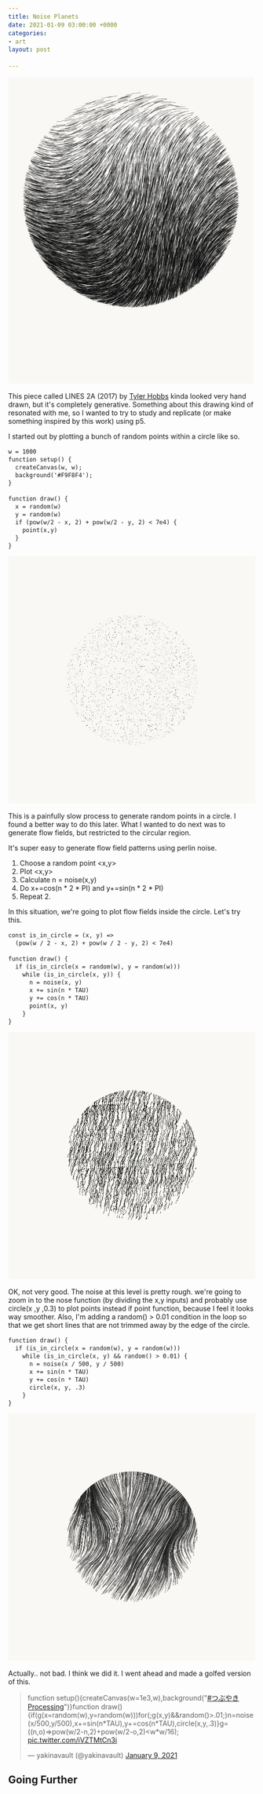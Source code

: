 ```yaml
---
title: Noise Planets
date: 2021-01-09 03:00:00 +0000
categories:
- art
layout: post

---
```

![](/uploads/erporydxmaarwcd.png)

This piece called LINES 2A (2017) by [Tyler Hobbs](https://twitter.com/tylerxhobbs) kinda looked very hand drawn, but it's completely generative. Something about this drawing kind of resonated with me, so I wanted to try to study and replicate (or make something inspired by this work) using p5.

I started out by plotting a bunch of random points within a circle like so.

    w = 1000
    function setup() {
      createCanvas(w, w);
      background('#F9F8F4');
    }
    
    function draw() {
      x = random(w)
      y = random(w)
      if (pow(w/2 - x, 2) + pow(w/2 - y, 2) < 7e4) {
        point(x,y)
      }
    }

![](/uploads/download-25.png)

This is a painfully slow process to generate random points in a circle. I found a better way to do this later. What I wanted to do next was to generate flow fields, but restricted to the circular region.

It's super easy to generate flow field patterns using perlin noise.

1. Choose a random point <x,y>
2. Plot <x,y>
3. Calculate n = noise(x,y)
4. Do x+=cos(n * 2 * PI) and y+=sin(n * 2 * PI)
5. Repeat 2.

In this situation, we're going to plot flow fields inside the circle. Let's try this.

    const is_in_circle = (x, y) => 
      (pow(w / 2 - x, 2) + pow(w / 2 - y, 2) < 7e4)
    
    function draw() {
      if (is_in_circle(x = random(w), y = random(w)))
        while (is_in_circle(x, y)) {
          n = noise(x, y)
          x += sin(n * TAU)
          y += cos(n * TAU)
          point(x, y)
        }
    }

![](/uploads/download-28.png)

OK, not very good. The noise at this level is pretty rough. we're going to zoom in to the nose function (by dividing the x,y inputs) and probably use circle(x ,y ,0.3) to plot points instead if point function, because I feel it looks way smoother. Also, I'm adding a random() > 0.01 condition in the loop so that we get short lines that are not trimmed away by the edge of the circle.

    function draw() {
      if (is_in_circle(x = random(w), y = random(w)))
        while (is_in_circle(x, y) && random() > 0.01) {
          n = noise(x / 500, y / 500)
          x += sin(n * TAU)
          y += cos(n * TAU)
          circle(x, y, .3)
        }
    }

![](/uploads/download-27.png)

Actually.. not bad. I think we did it. I went ahead and made a golfed version of this.

<blockquote class="twitter-tweet"><p lang="en" dir="ltr">function setup(){createCanvas(w=1e3,w),background(&quot;<a href="[https://twitter.com/hashtag/%E3%81%A4%E3%81%B6%E3%82%84%E3%81%8DProcessing?src=hash&amp;ref_src=twsrc%5Etfw](https://twitter.com/hashtag/%E3%81%A4%E3%81%B6%E3%82%84%E3%81%8DProcessing?src=hash&amp;ref_src=twsrc%5Etfw "https://twitter.com/hashtag/%E3%81%A4%E3%81%B6%E3%82%84%E3%81%8DProcessing?src=hash&amp;ref_src=twsrc%5Etfw")">#つぶやきProcessing</a>&quot;)}function draw(){if(g(x=random(w),y=random(w)))for(;g(x,y)&amp;&amp;random()&gt;.01;)n=noise(x/500,y/500),x+=sin(n*TAU),y+=cos(n*TAU),circle(x,y,.3)}g=((n,o)=&gt;pow(w/2-n,2)+pow(w/2-o,2)&lt;w*w/16); <a href="https://t.co/iVZTMtCn3i">pic.twitter.com/iVZTMtCn3i</a></p>&mdash; yakinavault (@yakinavault) <a href="[https://twitter.com/yakinavault/status/1347903013042622467?ref_src=twsrc%5Etfw](https://twitter.com/yakinavault/status/1347903013042622467?ref_src=twsrc%5Etfw "https://twitter.com/yakinavault/status/1347903013042622467?ref_src=twsrc%5Etfw")">January 9, 2021</a></blockquote> <script async src="[https://platform.twitter.com/widgets.js](https://platform.twitter.com/widgets.js "https://platform.twitter.com/widgets.js")" charset="utf-8"></script>

## Going Further